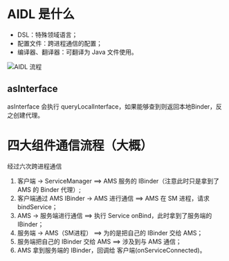 # AIDL 是什么
- DSL：特殊领域语言；
- 配置文件：跨进程通信的配置；
- 编译器、翻译器：可翻译为 Java 文件使用。

![AIDL 流程](https://upload-images.jianshu.io/upload_images/6762021-c10f7f05e0289846.png?imageMogr2/auto-orient/strip%7CimageView2/2/w/1240)

## asInterface
asInterface 会执行 queryLocalInterface，如果能够查到则返回本地Binder，反之创建代理。


# 四大组件通信流程（大概）

经过六次跨进程通信

1. 客户端 -> ServiceManager ==> AMS 服务的 IBinder（注意此时只是拿到了AMS 的 Binder 代理）;
2. 客户端通过 AMS IBinder -> AMS 进行通信 ==> AMS 在 SM 进程，请求 bindService；
3. AMS -> 服务端进行通信 ==> 执行 Service onBind，此时拿到了服务端的 IBinder；
4. 服务端 -> AMS（SM进程） ==> 为的是把自己的 IBinder 交给 AMS；
5. 服务端把自己的 IBinder 交给 AMS ==> 涉及到与 AMS 通信；
6. AMS 拿到服务端的 IBinder，回调给 客户端(onServiceConnected)。





